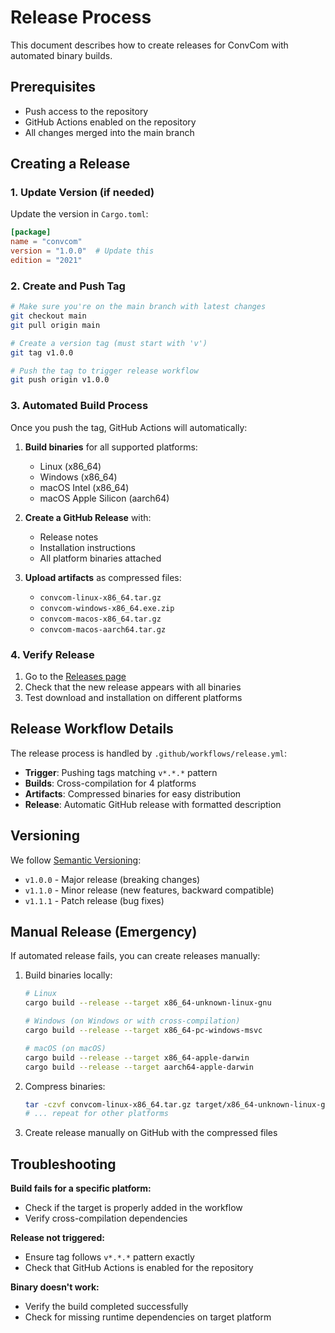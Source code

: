 # Release Process

This document describes how to create releases for ConvCom with automated binary builds.

## Prerequisites

- Push access to the repository
- GitHub Actions enabled on the repository
- All changes merged into the main branch

## Creating a Release

### 1. Update Version (if needed)

Update the version in `Cargo.toml`:

```toml
[package]
name = "convcom"
version = "1.0.0"  # Update this
edition = "2021"
```

### 2. Create and Push Tag

```bash
# Make sure you're on the main branch with latest changes
git checkout main
git pull origin main

# Create a version tag (must start with 'v')
git tag v1.0.0

# Push the tag to trigger release workflow
git push origin v1.0.0
```

### 3. Automated Build Process

Once you push the tag, GitHub Actions will automatically:

1. **Build binaries** for all supported platforms:
   - Linux (x86_64)
   - Windows (x86_64)
   - macOS Intel (x86_64)
   - macOS Apple Silicon (aarch64)

2. **Create a GitHub Release** with:
   - Release notes
   - Installation instructions
   - All platform binaries attached

3. **Upload artifacts** as compressed files:
   - `convcom-linux-x86_64.tar.gz`
   - `convcom-windows-x86_64.exe.zip`
   - `convcom-macos-x86_64.tar.gz`
   - `convcom-macos-aarch64.tar.gz`

### 4. Verify Release

1. Go to the [Releases page](https://github.com/topp/convcom/releases)
2. Check that the new release appears with all binaries
3. Test download and installation on different platforms

## Release Workflow Details

The release process is handled by `.github/workflows/release.yml`:

- **Trigger**: Pushing tags matching `v*.*.*` pattern
- **Builds**: Cross-compilation for 4 platforms
- **Artifacts**: Compressed binaries for easy distribution
- **Release**: Automatic GitHub release with formatted description

## Versioning

We follow [Semantic Versioning](https://semver.org/):

- `v1.0.0` - Major release (breaking changes)
- `v1.1.0` - Minor release (new features, backward compatible)
- `v1.1.1` - Patch release (bug fixes)

## Manual Release (Emergency)

If automated release fails, you can create releases manually:

1. Build binaries locally:
   ```bash
   # Linux
   cargo build --release --target x86_64-unknown-linux-gnu
   
   # Windows (on Windows or with cross-compilation)
   cargo build --release --target x86_64-pc-windows-msvc
   
   # macOS (on macOS)
   cargo build --release --target x86_64-apple-darwin
   cargo build --release --target aarch64-apple-darwin
   ```

2. Compress binaries:
   ```bash
   tar -czvf convcom-linux-x86_64.tar.gz target/x86_64-unknown-linux-gnu/release/convcom
   # ... repeat for other platforms
   ```

3. Create release manually on GitHub with the compressed files

## Troubleshooting

**Build fails for a specific platform:**
- Check if the target is properly added in the workflow
- Verify cross-compilation dependencies

**Release not triggered:**
- Ensure tag follows `v*.*.*` pattern exactly
- Check that GitHub Actions is enabled for the repository

**Binary doesn't work:**
- Verify the build completed successfully
- Check for missing runtime dependencies on target platform
